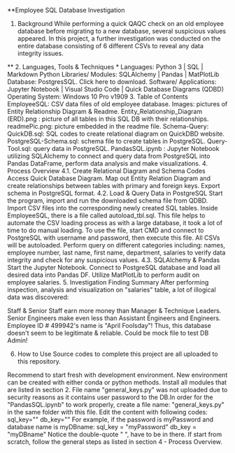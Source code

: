 **Employee SQL Database Investigation
1. Background
While performing a quick QAQC check on an old employee database before migrating to a new database, several suspicious values appeared. In this project, a further investigation was conducted on the entire database consisting of 6 different CSVs to reveal any data integrity issues.


** 2. Languages, Tools & Techniques *
Languages:
Python 3 | SQL | Markdown
Python Libraries/ Modules:
SQLAlchemy | Pandas | MatPlotLib
Database:
PostgresSQL. Click here to download.
Software/ Applications:
Jupyter Notebook | Visual Studio Code | Quick Database Diagrams (QDBD)
Operating System:
Windows 10 Pro v1909
3. Table of Contents
EmployeeSQL: CSV data files of old employee database.
Images: pictures of Entity Relationship Diagram & Readme.
Entity_Relationship_Diagram (ERD).png : picture of all tables in this SQL DB with their relationships.
readmePic.png: picture embedded in the readme file.
Schema-Query:
QuickDB.sql: SQL codes to create relational diagram on QuickDBD website.
PostgreSQL-Schema.sql: schema file to create tables in PostgreSQL.
Query-Tool.sql: query data in PostgreSQL.
PandasSQL.ipynb : Jupyter Notebook utilizing SQLAlchemy to connect and query data from PostgreSQL into Pandas DataFrame, perform data analysis and make visualizations.
4. Process Overview
4.1. Create Relational Diagram and Schema Codes
Access Quick Database Diagram.
Map out Entity Relation Diagram and create relationships between tables with primary and foreign keys.
Export schema in PostgreSQL format.
4.2. Load & Query Data in PostgreSQL
Start the program, import and run the downloaded schema file from QDBD.
Import CSV files into the corresponding newly created SQL tables.
Inside EmployeeSQL, there is a file called autoload_tbl.sql. This file helps to automate the CSV loading process as with a large database, it took a lot of time to do manual loading.
To use the file, start CMD and connect to PostgreSQL with username and password, then execute this file. All CSVs will be autoloaded.
Perform query on different categories including: names, employee number, last name, first name, department, salaries to verify data integrity and check for any suspicious values.
4.3. SQLAlchemy & Pandas
Start the Jupyter Notebook.
Connect to PostgreSQL database and load all desired data into Pandas DF.
Utilize MatPlotLib to perform audit on employee salaries.
5. Investigation Finding Summary
After performing inspection, analysis and visualization on "salaries" table, a lot of illogical data was discovered:

Staff & Senior Staff earn more money than Manager & Technique Leaders.
Senior Engineers make even less than Assistant Engineers and Engineers.
Employee ID # 499942's name is "April Foolsday"!
Thus, this database doesn't seem to be legitimate & reliable. Could be mock file to test DB Admin!

6. How to Use
Source codes to complete this project are all uploaded to this repository.

Recommend to start fresh with development environment. New environment can be created with either conda or python methods.
Install all modules that are listed in section 2.
File name "general_keys.py" was not uploaded due to security reasons as it contains user password to the DB.In order for the "PandasSQL.ipynb" to work properly, create a file name: "general_keys.py" in the same folder with this file. Edit the content with following codes:
sql_key="<user-password>"
db_key="<dabase-name>"
For example, if the password is myPassword and database name is myDBname:
sql_key = "myPassword"
db_key = "myDBname"
Notice the double-quote " ", have to be in there.
If start from scratch, follow the general steps as listed in section 4 - Process Overview.
